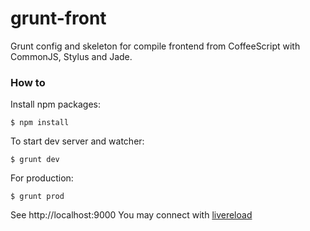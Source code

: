# grunt-front

Grunt config and skeleton for compile frontend from CoffeeScript with CommonJS, Stylus and Jade.

### How to
Install npm packages:
```
$ npm install
```

To start dev server and watcher:
```
$ grunt dev
```

For production:
```
$ grunt prod
```

See http://localhost:9000
You may connect with [livereload](https://chrome.google.com/webstore/detail/livereload/jnihajbhpnppcggbcgedagnkighmdlei)